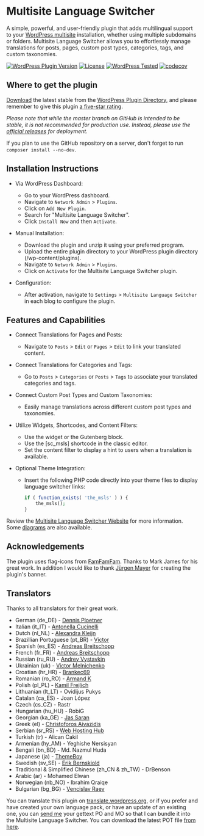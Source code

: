 # Multisite Language Switcher

A simple, powerful, and user-friendly plugin that adds multilingual support to your [WordPress multisite](https://wordpress.org/documentation/article/create-a-network/) installation, whether using multiple subdomains or folders. Multisite Language Switcher allows you to effortlessly manage translations for posts, pages, custom post types, categories, tags, and custom taxonomies.

[![WordPress Plugin Version](https://img.shields.io/wordpress/plugin/v/multisite-language-switcher.svg?style=flat-square)](https://wordpress.org/plugins/multisite-language-switcher/)
[![License](https://img.shields.io/badge/license-GPL_v2%2B-blue.svg?style=flat-square)](http://opensource.org/licenses/GPL-2.0)
[![WordPress Tested](https://img.shields.io/wordpress/v/multisite-language-switcher.svg?style=flat-square)](https://wordpress.org/plugins/multisite-language-switcher/)
[![codecov](https://codecov.io/gh/lloc/Multisite-Language-Switcher/graph/badge.svg?token=IlD4bX4KZ4)](https://codecov.io/gh/lloc/Multisite-Language-Switcher)

## Where to get the plugin

[Download](http://downloads.wordpress.org/plugin/multisite-language-switcher.zip) the latest stable from the [WordPress Plugin Directory](https://wordpress.org/plugins/multisite-language-switcher/), and please remember to give this plugin [a five-star rating](https://wordpress.org/support/plugin/multisite-language-switcher/reviews/#new-post).

_Please note that while the master branch on GitHub is intended to be stable, it is not recommended for production use. Instead, please use the [official releases](https://github.com/lloc/Multisite-Language-Switcher/releases) for deployment._

If you plan to use the GitHub repository on a server, don't forget to run `composer install --no-dev`.

## Installation Instructions

*  Via WordPress Dashboard:
    *  Go to your WordPress dashboard.
    *  Navigate to `Network Admin` > `Plugins`.
    *  Click on `Add New Plugin`.
    *  Search for "Multisite Language Switcher".
    *  Click `Install Now` and then `Activate`.

* Manual Installation:
    *  Download the plugin and unzip it using your preferred program.
    *  Upload the entire plugin directory to your WordPress plugin directory (/wp-content/plugins).
    *  Navigate to `Network Admin` > `Plugins`.
    *  Click on `Activate` for the Multisite Language Switcher plugin.

*  Configuration:
    *  After activation, navigate to `Settings` > `Multisite Language Switcher` in each blog to configure the plugin.

## Features and Capabilities

*  Connect Translations for Pages and Posts:
    *  Navigate to `Posts` > `Edit` or `Pages` > `Edit` to link your translated content.

*  Connect Translations for Categories and Tags:
    *  Go to `Posts` > `Categories` or `Posts` > `Tags` to associate your translated categories and tags.

*  Connect Custom Post Types and Custom Taxonomies:
    *  Easily manage translations across different custom post types and taxonomies.

*  Utilize Widgets, Shortcodes, and Content Filters:
    *  Use the widget or the Gutenberg block.
    *  Use the [sc_msls] shortcode in the classic editor.
    *  Set the content filter to display a hint to users when a translation is available.

*  Optional Theme Integration:
    *  Insert the following PHP code directly into your theme files to display language switcher links:
        ```php
        if ( function_exists( 'the_msls' ) ) {
            the_msls();
        }
        ```
Review the [Multisite Language Switcher Website](http://msls.co/) for more information. Some [diagrams](https://github.com/lloc/Multisite-Language-Switcher/blob/master/Diagrams.md) are also available. 

## Acknowledgements

The plugin uses flag-icons from [FamFamFam](http://famfamfam.com).
Thanks to Mark James for his great work. In addition I would like to
thank [Jürgen Mayer](https://creativpin.com) for creating the plugin's
banner.

## Translators

Thanks to all translators for their great work.

*  German (de_DE) - [Dennis Ploetner](http://lloc.de/) 
*  Italian (it_IT) - [Antonella Cucinelli](http://www.freely.de/)
*  Dutch (nl_NL) - [Alexandra Kleijn](http://www.buurtaal.de/) 
*  Brazillian Portuguese (pt_BR) - [Victor](http://www.coolweb.com.br/)
*  Spanish (es_ES) - [Andreas Breitschopp](http://www.ab-weblog.com/en/) 
*  French (fr_FR) - [Andreas Breitschopp](http://www.ab-tools.com/en/)
*  Russian (ru_RU) - [Andrey Vystavkin](http://j4vk.com/)
*  Ukrainian (uk) - [Victor Melnichenko](http://worm.org.ua/)
*  Croatian (hr_HR) - [Brankec69](https://github.com/Brankec69)
*  Romanian (ro_RO) - [Armand K](http://caveatlector.eu/)
*  Polish (pl_PL) - [Kamil Frejlich](http://www.mojito-networks.com/)
*  Lithuanian (lt_LT) - Ovidijus Pukys
*  Catalan (ca_ES) - Joan López
*  Czech (cs_CZ) - Rastr
*  Hungarian (hu_HU) - RobiG
*  Georgian (ka_GE) - [Jas Saran](http://www.gwebpro.com/)
*  Greek (el) - [Christoforos Aivazidis](http://www.aivazidis.org/)
*  Serbian (sr_RS) - [Web Hosting Hub](http://www.webhostinghub.com/)
*  Turkish (tr) - Alican Cakil
*  Armenian (hy_AM) - Yeghishe Nersisyan
*  Bengali (bn_BD) - Md. Nazmul Huda
*  Japanese (ja) - [ThemeBoy](http://themeboy.com/)
*  Swedish (sv_SE) - [Erik Bernskiold](http://www.bernskioldmedia.com/)
*  Traditional & Simplified Chinese (zh_CN & zh_TW) - DrBenson
*  Arabic (ar) - Mohamed Elwan
*  Norwegian (nb_NO) - Ibrahim Qraiqe
*  Bulgarian (bg_BG) - [Vencislav Raev](http://www.catblue.net/)

You can translate this plugin on [translate.wordpress.org](https://translate.wordpress.org/projects/wp-plugins/multisite-language-switcher/), or if you prefer and have created your own language pack, or have an update of an 
existing one, you can [send me](mailto:re@lloc.de) your gettext PO 
and MO so that I can bundle it into the Multisite Language Switcher. 
You can download the latest POT file
[from here](https://github.com/lloc/Multisite-Language-Switcher/blob/master/languages/default.pot).
